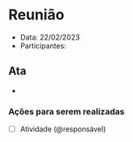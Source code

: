 # Reunião 

- Data: 22/02/2023
- Participantes:

## Ata

- 

### Ações para serem realizadas

- [ ] Atividade (@responsável)